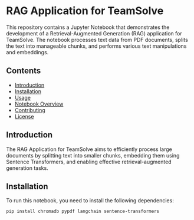 # RAG Application for TeamSolve

This repository contains a Jupyter Notebook that demonstrates the development of a Retrieval-Augmented Generation (RAG) application for TeamSolve. The notebook processes text data from PDF documents, splits the text into manageable chunks, and performs various text manipulations and embeddings.

## Contents

- [Introduction](#introduction)
- [Installation](#installation)
- [Usage](#usage)
- [Notebook Overview](#notebook-overview)
- [Contributing](#contributing)
- [License](#license)

## Introduction

The RAG Application for TeamSolve aims to efficiently process large documents by splitting text into smaller chunks, embedding them using Sentence Transformers, and enabling effective retrieval-augmented generation tasks.

## Installation

To run this notebook, you need to install the following dependencies:

```bash
pip install chromadb pypdf langchain sentence-transformers

